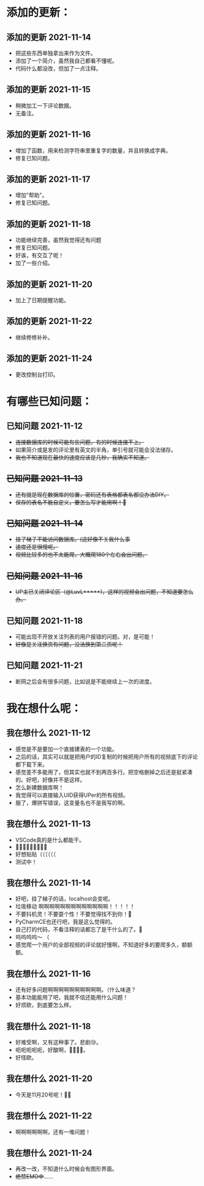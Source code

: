 # 添加的更新：

## 添加的更新 2021-11-14
- 把这些东西单独拿出来作为文件。
- 添加了一个简介，虽然我自己都看不懂呢。
- 代码什么都没改，但加了一点注释。

## 添加的更新 2021-11-15
- 稍微加工一下评论数据。
- 无备注。

## 添加的更新 2021-11-16
- 增加了函数，用来检测字符串里重复字的数量，并且转换成字典。
- 修复已知问题。

## 添加的更新 2021-11-17
- 增加"帮助"。
- 修复已知问题。

## 添加的更新 2021-11-18
- 功能继续完善，虽然我觉得还有问题
- 修复已知问题。
- 好诶，有交互了呢！
- 加了一些介绍。

## 添加的更新 2021-11-20
- 加上了日期提醒功能。

## 添加的更新 2021-11-22
- 继续修修补补。

## 添加的更新 2021-11-24
- 更改控制台打印。


# 有哪些已知问题：

## 已知问题 2021-11-12
- ~~连接数据库的时候可能有些问题，有的时候连接不上。~~
- 如果简介或是发的评论里有英文的半角，单引号就可能会没法储存。
- ~~我也不知道现在最快的速度应该是几秒，我确实不知道。~~

## ~~已知问题  2021-11-13~~
- ~~还有就是现在数据库的位置，密码还有表格都表名都没办法DIY。~~
- ~~保存的表名不能自定义，要怎么写才能用啊！🤔~~

## ~~已知问题 2021-11-14~~
- ~~挂了梯子不能访问数据库。(这好像不关我什么事~~
- ~~速度还是很慢呢。~~
- ~~视频比较多的也不太能爬，大概爬180个左右会出问题。~~

## ~~已知问题 2021-11-16~~
- ~~UP主已关闭评论区（@LuvL*****)，这样的视频会出问题，不知道要怎么办。~~

## 已知问题 2021-11-18
- 可能出现不开放关注列表的用户报错的问题。对，是可能！
- ~~好像是关注换页有问题，没法换到第二页呢！~~

## 已知问题 2021-11-21
- 断网之后会有很多问题，比如说是不能继续上一次的进度。


# 我在想什么呢：

## 我在想什么 2021-11-12
- 感觉是不是要加一个直接建表的一个功能。
- 之后的话，其实可以就是把用户的ID复制的时候把用户所有的视频底下的评论都下载下来。
- 感觉差不多能用了，但其实也就不到两百多行。把空格删掉之后还是挺紧凑的。好吧，好像并不是这样。
- 怎么新建数据库啊！
- 我觉得可以直接输入UID获得UPer的所有视频。
- 服了，爆拼写错误，这变量名也不是我写的啊。

## 我在想什么 2021-11-13
- VSCode真的是什么都能干。
- 🍋🍋🍋🍋🍋🍋🍋🍋🍋
- 好想贴贴（（（（（（
- 测试中！

## 我在想什么 2021-11-14
- 好吧，挂了梯子的话，localhost会变呢。
- 垃圾移动 啊啊啊啊啊啊啊啊啊啊啊啊啊！！！！！
- 不要抖机灵！不要耍个性！不要觉得找不到你！🙂
- PyCharmCE也还行吧，我是这么觉得的。
- 自己打的代码，不看注释的话都忘了是干什么的了。🤡
- 呜呜呜呜～ （
- 感觉爬一个用户的全部视频的评论就好慢啊，不知道好多的要爬多久，额额额。

## 我在想什么 2021-11-16
- 还有好多问题啊啊啊啊啊啊啊啊啊啊。（什么味道？
- 基本功能能用了吧，我就不信还能用什么问题！
- 好烦欧，到底要怎么样。

## 我在想什么 2021-11-18
- 好难受啊，又有这种事了。悲剧😢。
- 呃呃呃呃呃，好酸啊，🍋🍋🍋🍋。
- 好怪欧。

## 我在想什么 2021-11-20
- 今天是11月20号呢！🏳️‍⚧️

## 我在想什么 2021-11-22
- 啊啊啊啊啊啊，还有一堆问题！

## 我在想什么 2021-11-24
- 再改一改，不知道什么时候会有图形界面。
- ~~绝赞EMO中~~......


